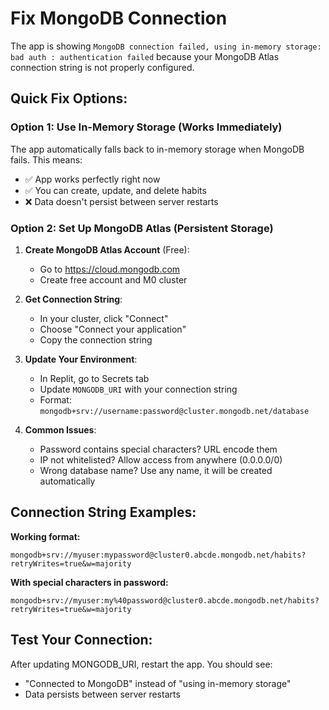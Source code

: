 # Fix MongoDB Connection

The app is showing `MongoDB connection failed, using in-memory storage: bad auth : authentication failed` because your MongoDB Atlas connection string is not properly configured.

## Quick Fix Options:

### Option 1: Use In-Memory Storage (Works Immediately)
The app automatically falls back to in-memory storage when MongoDB fails. This means:
- ✅ App works perfectly right now
- ✅ You can create, update, and delete habits
- ❌ Data doesn't persist between server restarts

### Option 2: Set Up MongoDB Atlas (Persistent Storage)

1. **Create MongoDB Atlas Account** (Free):
   - Go to https://cloud.mongodb.com
   - Create free account and M0 cluster

2. **Get Connection String**:
   - In your cluster, click "Connect"
   - Choose "Connect your application"
   - Copy the connection string

3. **Update Your Environment**:
   - In Replit, go to Secrets tab
   - Update `MONGODB_URI` with your connection string
   - Format: `mongodb+srv://username:password@cluster.mongodb.net/database`

4. **Common Issues**:
   - Password contains special characters? URL encode them
   - IP not whitelisted? Allow access from anywhere (0.0.0.0/0)
   - Wrong database name? Use any name, it will be created automatically

## Connection String Examples:

**Working format:**
```
mongodb+srv://myuser:mypassword@cluster0.abcde.mongodb.net/habits?retryWrites=true&w=majority
```

**With special characters in password:**
```
mongodb+srv://myuser:my%40password@cluster0.abcde.mongodb.net/habits?retryWrites=true&w=majority
```

## Test Your Connection:
After updating MONGODB_URI, restart the app. You should see:
- "Connected to MongoDB" instead of "using in-memory storage"
- Data persists between server restarts